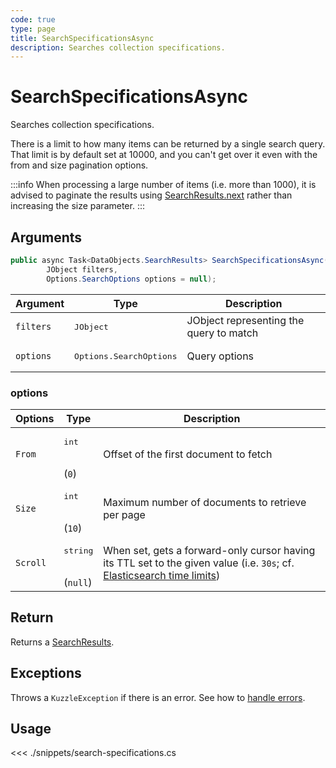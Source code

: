 ```yaml
---
code: true
type: page
title: SearchSpecificationsAsync
description: Searches collection specifications.
---
```


# SearchSpecificationsAsync

Searches collection specifications.

There is a limit to how many items can be returned by a single search query.
That limit is by default set at 10000, and you can't get over it even with the from and size pagination options.

:::info
When processing a large number of items (i.e. more than 1000), it is advised to paginate the results using [SearchResults.next](/sdk/csharp/2/core-classes/search-results/next) rather than increasing the size parameter.
:::


## Arguments

```csharp
public async Task<DataObjects.SearchResults> SearchSpecificationsAsync(
        JObject filters,
        Options.SearchOptions options = null);
```

| Argument  | Type                             | Description                             |
|-----------|----------------------------------|-----------------------------------------|
| `filters` | <pre>JObject</pre>               | JObject representing the query to match |
| `options` | <pre>Options.SearchOptions</pre> | Query options                           |

### options

| Options  | Type                           | Description                                                                                                                                                                                                          |
|----------|--------------------------------|----------------------------------------------------------------------------------------------------------------------------------------------------------------------------------------------------------------------|
| `From`   | <pre>int</pre><br/>(`0`)       | Offset of the first document to fetch                                                                                                                                                                                |
| `Size`   | <pre>int</pre><br/>(`10`)      | Maximum number of documents to retrieve per page                                                                                                                                                                     |
| `Scroll` | <pre>string</pre><br/>(`null`) | When set, gets a forward-only cursor having its TTL set to the given value (i.e. `30s`; cf. [Elasticsearch time limits](https://www.elastic.co/guide/en/elasticsearch/reference/5.6/common-options.html#time-units)) |

## Return

Returns a [SearchResults](/sdk/csharp/2/core-classes/search-results).

## Exceptions

Throws a `KuzzleException` if there is an error. See how to [handle errors](/sdk/csharp/2/essentials/error-handling).

## Usage

<<< ./snippets/search-specifications.cs
